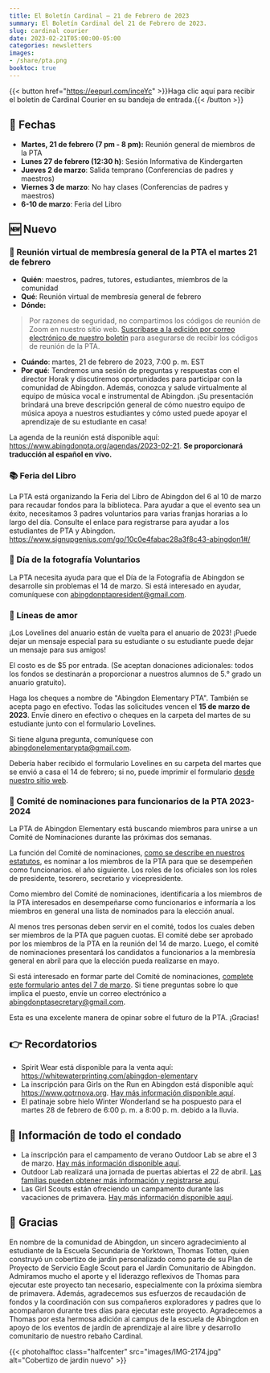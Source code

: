 ```yaml
---
title: El Boletín Cardinal — 21 de Febrero de 2023
summary: El Boletín Cardinal del 21 de Febrero de 2023.
slug: cardinal courier
date: 2023-02-21T05:00:00-05:00
categories: newsletters
images: 
- /share/pta.png
booktoc: true
---
```


{{< button href="https://eepurl.com/inceYc" >}}Haga clic aquí para recibir el boletín de Cardinal Courier en su bandeja de entrada.{{< /button >}}

## 📅 Fechas

- **Martes, 21 de febrero (7 pm - 8 pm):** Reunión general de miembros de la PTA
- **Lunes 27 de febrero (12:30 h)**: Sesión Informativa de Kindergarten
- **Jueves 2 de marzo**: Salida temprano (Conferencias de padres y maestros)
- **Viernes 3 de marzo**: No hay clases (Conferencias de padres y maestros)
- **6-10 de marzo**: Feria del Libro

## 🆕 Nuevo

### 👋 Reunión virtual de membresía general de la PTA el martes 21 de febrero

- **Quién**: maestros, padres, tutores, estudiantes, miembros de la comunidad
- **Qué**: Reunión virtual de membresía general de febrero
- **Dónde:**
> Por razones de seguridad, no compartimos los códigos de reunión de Zoom en nuestro sitio web. [Suscríbase a la edición por correo electrónico de nuestro boletín](https://eepurl.com/inceYc) para asegurarse de recibir los códigos de reunión de la PTA.
- **Cuándo**: martes, 21 de febrero de 2023, 7:00 p. m. EST
- **Por qué**: Tendremos una sesión de preguntas y respuestas con el director Horak y discutiremos oportunidades para participar con la comunidad de Abingdon. Además, conozca y salude virtualmente al equipo de música vocal e instrumental de Abingdon. ¡Su presentación brindará una breve descripción general de cómo nuestro equipo de música apoya a nuestros estudiantes y cómo usted puede apoyar el aprendizaje de su estudiante en casa!

La agenda de la reunión está disponible aquí: https://www.abingdonpta.org/agendas/2023-02-21. **Se proporcionará traducción al español en vivo.**

### 📚 Feria del Libro

La PTA está organizando la Feria del Libro de Abingdon del 6 al 10 de marzo para recaudar fondos para la biblioteca. Para ayudar a que el evento sea un éxito, necesitamos 3 padres voluntarios para varias franjas horarias a lo largo del día. Consulte el enlace para registrarse para ayudar a los estudiantes de PTA y Abingdon. https://www.signupgenius.com/go/10c0e4fabac28a3f8c43-abingdon1#/

### 📸 Día de la fotografía Voluntarios

La PTA necesita ayuda para que el Día de la Fotografía de Abingdon se desarrolle sin problemas el 14 de marzo. Si está interesado en ayudar, comuníquese con abingdonptapresident@gmail.com.

### 💌 Líneas de amor

¡Los Lovelines del anuario están de vuelta para el anuario de 2023! ¡Puede dejar un mensaje especial para su estudiante o su estudiante puede dejar un mensaje para sus amigos!

El costo es de $5 por entrada. (Se aceptan donaciones adicionales: todos los fondos se destinarán a proporcionar a nuestros alumnos de 5.° grado un anuario gratuito).

Haga los cheques a nombre de "Abingdon Elementary PTA". También se acepta pago en efectivo. Todas las solicitudes vencen el **15 de marzo de 2023**. Envíe dinero en efectivo o cheques en la carpeta del martes de su estudiante junto con el formulario Lovelines.

Si tiene alguna pregunta, comuníquese con abingdonelementarypta@gmail.com.

Debería haber recibido el formulario Lovelines en su carpeta del martes que se envió a casa el 14 de febrero; si no, puede imprimir el formulario [desde nuestro sitio web](/2023/02/14/lovelines/ ).

### 🙋 Comité de nominaciones para funcionarios de la PTA 2023-2024

La PTA de Abingdon Elementary está buscando miembros para unirse a un Comité de Nominaciones durante las próximas dos semanas.

La función del Comité de nominaciones, [como se describe en nuestros estatutos](/bylaws/#article-5-officers-and-their-election), es nominar a los miembros de la PTA para que se desempeñen como funcionarios. el año siguiente. Los roles de los oficiales son los roles de presidente, tesorero, secretario y vicepresidente.

Como miembro del Comité de nominaciones, identificaría a los miembros de la PTA interesados en desempeñarse como funcionarios e informaría a los miembros en general una lista de nominados para la elección anual.

Al menos tres personas deben servir en el comité, todos los cuales deben ser miembros de la PTA que paguen cuotas. El comité debe ser aprobado por los miembros de la PTA en la reunión del 14 de marzo. Luego, el comité de nominaciones presentará los candidatos a funcionarios a la membresía general en abril para que la elección pueda realizarse en mayo.

Si está interesado en formar parte del Comité de nominaciones, [complete este formulario antes del 7 de marzo](https://docs.google.com/forms/d/e/1FAIpQLSf9PdHN9R_Wcu1n7hXxdEDl2KCrcZEY4uc6BzfDw_V_j3HMzQ/viewform?usp=sf_link). Si tiene preguntas sobre lo que implica el puesto, envíe un correo electrónico a abingdonptasecretary@gmail.com.

Esta es una excelente manera de opinar sobre el futuro de la PTA. ¡Gracias!

## 👉 Recordatorios

- Spirit Wear está disponible para la venta aquí: https://whitewaterprinting.com/abingdon-elementary
- La inscripción para Girls on the Run en Abingdon está disponible aquí: https://www.gotrnova.org. [Hay más información disponible aquí](/2023/02/06/girls-on-the-run/).
- El patinaje sobre hielo Winter Wonderland se ha pospuesto para el martes 28 de febrero de 6:00 p. m. a 8:00 p. m. debido a la lluvia.

## 🏢 Información de todo el condado

- La inscripción para el campamento de verano Outdoor Lab se abre el 3 de marzo. [Hay más información disponible aquí](https://outdoorlab.org/2023/02/summer-camp-2023-registration-opens-mar-3/).
- Outdoor Lab realizará una jornada de puertas abiertas el 22 de abril. [Las familias pueden obtener más información y registrarse aquí](https://outdoorlab.org/2023/02/open-house-sat-april-22-earth-day/).
- Las Girl Scouts están ofreciendo un campamento durante las vacaciones de primavera. [Hay más información disponible aquí](/2023/02/14/girl-scout-camp/).

## 🙏 Gracias

En nombre de la comunidad de Abingdon, un sincero agradecimiento al estudiante de la Escuela Secundaria de Yorktown, Thomas Totten, quien construyó un cobertizo de jardín personalizado como parte de su Plan de Proyecto de Servicio Eagle Scout para el Jardín Comunitario de Abingdon. Admiramos mucho el aporte y el liderazgo reflexivos de Thomas para ejecutar este proyecto tan necesario, especialmente con la próxima siembra de primavera. Además, agradecemos sus esfuerzos de recaudación de fondos y la coordinación con sus compañeros exploradores y padres que lo acompañaron durante tres días para ejecutar este proyecto. Agradecemos a Thomas por esta hermosa adición al campus de la escuela de Abingdon en apoyo de los eventos de jardín de aprendizaje al aire libre y desarrollo comunitario de nuestro rebaño Cardinal.

{{< photohalftoc class="halfcenter" src="images/IMG-2174.jpg" alt="Cobertizo de jardín nuevo" >}}
